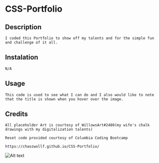# CSS-Portfolio

## Description
    I coded this Portfolio to show off my talents and for the simple fun and challenge of it all.

## Instalation
    N/A
    
## Usage 
    This code is used to see what I can do and I also would like to note that the title is shown when you hover over the image.

## Credits
    All placeholder Art is courtesy of WillowsArt#2480(my wife's chalk drawings with my digitalization talents)
    
    Reset code provided courtesy of Columbia Coding Bootcamp

    https://chaozwollf.github.io/CSS-Portfolio/

    
![Alt text](assets/images/_C__Users_lames_bootcamp_class-repo_CSS-Portfolio_index.html%20(2).png)